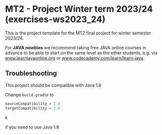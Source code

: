 # MT2 - Project Winter term 2023/24 (exercises-ws2023_24)

This is the project template for the MT2 final project for winter semester 2023/24.

For **JAVA newbies** we recommend taking free JAVA online courses in advance 
to be able to start on the same level as the other students, e.g. via 
www.learnjavaonline.org or www.codecademy.com/learn/learn-java.

## Troubleshooting

This project should be compatible with Java 1.8

Change `build.gradle` to 

```groovy
sourceCompatibility = 1.8
targetCompatibility = 1.8

```

$k$


if you need to use Java 1.8
